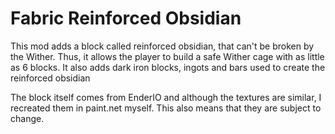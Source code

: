 # Fabric Reinforced Obsidian

This mod adds a block called reinforced obsidian, that can't be broken by the Wither. Thus, it allows the player to build a safe Wither cage with as little as 6 blocks. It also adds dark iron blocks, ingots and bars used to create the reinforced obsidian

The block itself comes from EnderIO and although the textures are similar, I recreated them in paint.net myself. This also means that they are subject to change.
